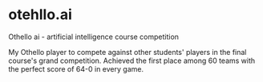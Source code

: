 # otehllo.ai
Othello ai - artificial intelligence course competition

My Othello player to compete against other students' players in the final course's grand competition.
Achieved the first place among 60 teams with the perfect score of 64-0 in every game.
